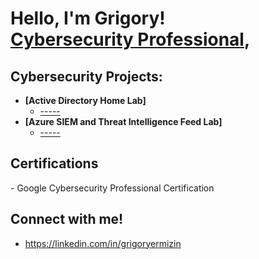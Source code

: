 <h1>Hello, I'm Grigory! <br/><a href="https://github.com/grigoryer"></a> <a href="https://www.linkedin.com/in/grigoryermizin/">Cybersecurity Professional</a>, </h1>

<h2>Cybersecurity Projects:</h2>

- <b>[Active Directory Home Lab]</b>
  - [-----](https://github.com/)
- <b>[Azure SIEM and Threat Intelligence Feed Lab]</b>
  - [-----](https://github.com/)

<h2>Certifications </h2>
- Google Cybersecurity Professional Certification

<h2>Connect with me! </h2>

- https://linkedin.com/in/grigoryermizin

<!--
**grgiroyermizin** is a ✨ _special_ ✨ repository because its `README.md` (this file) appears on your GitHub profile.

Here are some ideas to get you started:

- 🔭 I’m currently working on ...
- 🌱 I’m currently learning ...
- 👯 I’m looking to collaborate on ...
- 🤔 I’m looking for help with ...
- 💬 Ask me about ...
- 📫 How to reach me: ...
- 😄 Pronouns: ...
- ⚡ Fun fact: ...
-->
